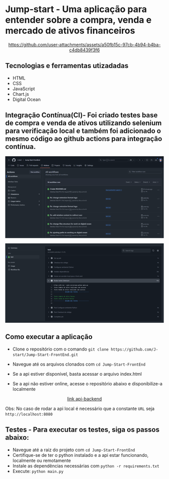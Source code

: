 # Jump-start - Uma aplicação para entender sobre a compra, venda e mercado de ativos financeiros


<div align="center">
  
https://github.com/user-attachments/assets/a50fb15c-97cb-4b94-b4ba-c4db8439f3f6

</div>

## Tecnologias e ferramentas utizadadas
- HTML
- CSS
- JavaScript
- Chart.js
- Digital Ocean

## Integração Contínua(CI)- Foi criado testes base de compra e venda de ativos utilizando selenium para verificação local e também foi adicionado o mesmo código ao github actions para integração contínua.
<div align="center">

![ci-1](public/app/assets/images/CI-dashboard.PNG)

![ci-2](public/app/assets/images/CI-dashboard-2.PNG)

</div>

## Como executar a aplicação

- Clone o repositório com o comando `git clone https://github.com/J-start/Jump-Start-FrontEnd.git`

- Navegue até os arquivos clonados com `cd Jump-Start-FrontEnd`

- Se a api estiver disponível, basta acessar o arquivo index.html

- Se a api não estiver online, acesse o repositório abaixo e disponibilize-a localmente 
<div align="center">

[link api-backend](https://github.com/J-start/Jump-Start-BackEnd)

</div>

Obs: No caso de rodar a api local é necessário que a constante `URL` seja `http://localhost:8080` 

## Testes - Para executar os testes, siga os passos abaixo:
- Navegue até a raiz do projeto com `cd Jump-Start-FrontEnd`
- Certifique-se de ter o python instalado e a api estar funcionando, localmente ou remotamente
- Instale as dependências necessárias com `python -r requirements.txt`
- Execute: `python main.py`





